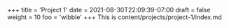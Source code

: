 +++
title = 'Project 1'
date = 2021-08-30T22:09:39-07:00
draft = false
weight = 10
foo = 'wibble'
+++
This is content/projects/project-1/index.md
